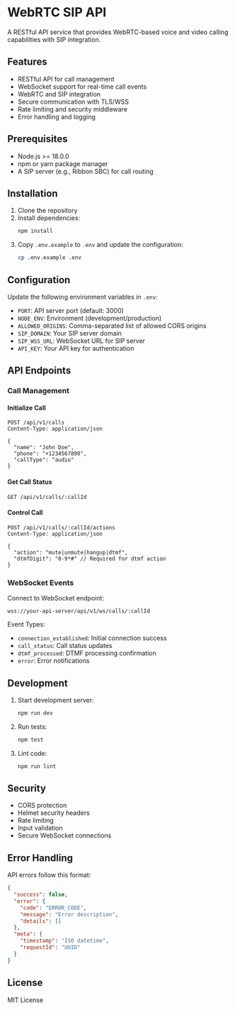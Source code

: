 # WebRTC SIP API

A RESTful API service that provides WebRTC-based voice and video calling capabilities with SIP integration.

## Features

- RESTful API for call management
- WebSocket support for real-time call events
- WebRTC and SIP integration
- Secure communication with TLS/WSS
- Rate limiting and security middleware
- Error handling and logging

## Prerequisites

- Node.js >= 18.0.0
- npm or yarn package manager
- A SIP server (e.g., Ribbon SBC) for call routing

## Installation

1. Clone the repository
2. Install dependencies:
   ```bash
   npm install
   ```
3. Copy `.env.example` to `.env` and update the configuration:
   ```bash
   cp .env.example .env
   ```

## Configuration

Update the following environment variables in `.env`:

- `PORT`: API server port (default: 3000)
- `NODE_ENV`: Environment (development/production)
- `ALLOWED_ORIGINS`: Comma-separated list of allowed CORS origins
- `SIP_DOMAIN`: Your SIP server domain
- `SIP_WSS_URL`: WebSocket URL for SIP server
- `API_KEY`: Your API key for authentication

## API Endpoints

### Call Management

#### Initialize Call
```http
POST /api/v1/calls
Content-Type: application/json

{
  "name": "John Doe",
  "phone": "+1234567890",
  "callType": "audio"
}
```

#### Get Call Status
```http
GET /api/v1/calls/:callId
```

#### Control Call
```http
POST /api/v1/calls/:callId/actions
Content-Type: application/json

{
  "action": "mute|unmute|hangup|dtmf",
  "dtmfDigit": "0-9*#" // Required for dtmf action
}
```

### WebSocket Events

Connect to WebSocket endpoint:
```
wss://your-api-server/api/v1/ws/calls/:callId
```

Event Types:
- `connection_established`: Initial connection success
- `call_status`: Call status updates
- `dtmf_processed`: DTMF processing confirmation
- `error`: Error notifications

## Development

1. Start development server:
   ```bash
   npm run dev
   ```

2. Run tests:
   ```bash
   npm test
   ```

3. Lint code:
   ```bash
   npm run lint
   ```

## Security

- CORS protection
- Helmet security headers
- Rate limiting
- Input validation
- Secure WebSocket connections

## Error Handling

API errors follow this format:
```json
{
  "success": false,
  "error": {
    "code": "ERROR_CODE",
    "message": "Error description",
    "details": []
  },
  "meta": {
    "timestamp": "ISO datetime",
    "requestId": "UUID"
  }
}
```

## License

MIT License